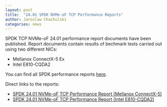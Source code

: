 ```yaml
---
layout: post
title:  "24.01 SPDK NVMe-oF TCP Performance Reports"
author: Jaroslaw Chachulski
categories: news
---
```


SPDK TCP NVMe-oF 24.01 performance report documents have been published.
Report documents contain results of bechmark tests carried out using
two different NICs:

* Mellanox ConnectX-5 Ex
* Intel E810-CQDA2

You can find all SPDK performance reports [here](https://spdk.io/doc/performance_reports.html).

Direct links to the reports:

- [SPDK 24.01 NVMe-oF TCP Performance Report (Mellanox ConnectX-5)](https://ci.spdk.io/download/performance-reports/SPDK_tcp_mlx_perf_report_2401.pdf)
- [SPDK 24.01 NVMe-oF TCP Performance Report (Intel E810-CQDA2)](https://ci.spdk.io/download/performance-reports/SPDK_tcp_cvl_perf_report_2401.pdf)
